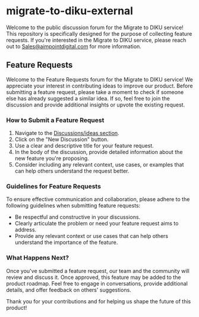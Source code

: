 # migrate-to-diku-external
Welcome to the public discussion forum for the Migrate to DIKU service! This repository is specifically designed for the purpose of collecting feature requests. If you're interested in the Migrate to DIKU service, please reach out to Sales@aimpointdigital.com for more information.

## Feature Requests

Welcome to the Feature Requests forum for the Migrate to DIKU service! We appreciate your interest in contributing ideas to improve our product. Before submitting a feature request, please take a moment to check if someone else has already suggested a similar idea. If so, feel free to join the discussion and provide additional insights or upvote the existing request.

### How to Submit a Feature Request

1. Navigate to the [Discussions/ideas section](https://github.com/APD-Products/migrate-to-diku-external/discussions/categories/ideas).
2. Click on the "New Discussion" button.
3. Use a clear and descriptive title for your feature request.
4. In the body of the discussion, provide detailed information about the new feature you're proposing.
5. Consider including any relevant context, use cases, or examples that can help others understand the request better.

### Guidelines for Feature Requests

To ensure effective communication and collaboration, please adhere to the following guidelines when submitting feature requests:

- Be respectful and constructive in your discussions.
- Clearly articulate the problem or need your feature request aims to address.
- Provide any relevant context or use cases that can help others understand the importance of the feature.

### What Happens Next?

Once you've submitted a feature request, our team and the community will review and discuss it. Once approved, this feature may be added to the product roadmap. Feel free to engage in conversations, provide additional details, and offer feedback on others' suggestions.

Thank you for your contributions and for helping us shape the future of this product!
